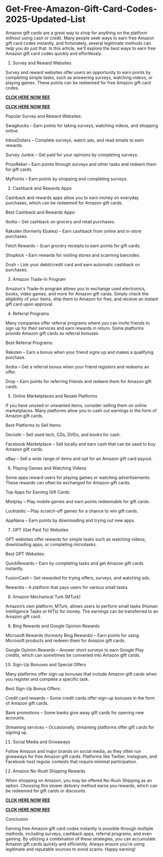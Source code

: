 # Get-Free-Amazon-Gift-Card-Codes-2025-Updated-List
Amazon gift cards are a great way to shop for anything on the platform without using cash or credit. Many people seek ways to earn free Amazon gift card codes instantly, and fortunately, several legitimate methods can help you do just that. In this article, we'll explore the best ways to earn free Amazon gift card codes quickly and effortlessly.

1. Survey and Reward Websites

Survey and reward websites offer users an opportunity to earn points by completing simple tasks, such as answering surveys, watching videos, or playing games. These points can be redeemed for free Amazon gift card codes.

**[CLCK HERE NOW REE](https://tinyurl.com/amazongiftcard2423)**

**[CLCK HERE NOW REE](https://tinyurl.com/amazongiftcard2423)**

Popular Survey and Reward Websites:

Swagbucks – Earn points for taking surveys, watching videos, and shopping online.

InboxDollars – Complete surveys, watch ads, and read emails to earn rewards.

Survey Junkie – Get paid for your opinions by completing surveys.

PrizeRebel – Earn points through surveys and other tasks and redeem them for gift cards.

MyPoints – Earn points by shopping and completing surveys.

2. Cashback and Rewards Apps

Cashback and rewards apps allow you to earn money on everyday purchases, which can be redeemed for Amazon gift cards.

Best Cashback and Rewards Apps:

Ibotta – Get cashback on grocery and retail purchases.

Rakuten (formerly Ebates) – Earn cashback from online and in-store purchases.

Fetch Rewards – Scan grocery receipts to earn points for gift cards.

Shopkick – Earn rewards for visiting stores and scanning barcodes.

Dosh – Link your debit/credit card and earn automatic cashback on purchases.

3. Amazon Trade-In Program

Amazon's Trade-In program allows you to exchange used electronics, books, video games, and more for Amazon gift cards. Simply check the eligibility of your items, ship them to Amazon for free, and receive an instant gift card upon approval.

4. Referral Programs

Many companies offer referral programs where you can invite friends to sign up for their services and earn rewards in return. Some platforms provide Amazon gift cards as referral bonuses.

Best Referral Programs:

Rakuten – Earn a bonus when your friend signs up and makes a qualifying purchase.

Ibotta – Get a referral bonus when your friend registers and redeems an offer.

Drop – Earn points for referring friends and redeem them for Amazon gift cards.

5. Online Marketplaces and Resale Platforms

If you have unused or unwanted items, consider selling them on online marketplaces. Many platforms allow you to cash out earnings in the form of Amazon gift cards.

Best Platforms to Sell Items:

Decluttr – Sell used tech, CDs, DVDs, and books for cash.

Facebook Marketplace – Sell locally and earn cash that can be used to buy Amazon gift cards.

eBay – Sell a wide range of items and opt for an Amazon gift card payout.

6. Playing Games and Watching Videos

Some apps reward users for playing games or watching advertisements. These rewards can often be exchanged for Amazon gift cards.

Top Apps for Earning Gift Cards:

Mistplay – Play mobile games and earn points redeemable for gift cards.

Lucktastic – Play scratch-off games for a chance to win gift cards.

AppNana – Earn points by downloading and trying out new apps.

7. GPT (Get Paid To) Websites

GPT websites offer rewards for simple tasks such as watching videos, downloading apps, or completing microtasks.

Best GPT Websites:

QuickRewards – Earn by completing tasks and get Amazon gift cards instantly.

FusionCash – Get rewarded for trying offers, surveys, and watching ads.

Rewardia – A platform that pays users for various small tasks.

8. Amazon Mechanical Turk (MTurk)

Amazon’s own platform, MTurk, allows users to perform small tasks (Human Intelligence Tasks or HITs) for money. The earnings can be transferred to an Amazon gift card.

9. Bing Rewards and Google Opinion Rewards

Microsoft Rewards (formerly Bing Rewards) – Earn points for using Microsoft products and redeem them for Amazon gift cards.

Google Opinion Rewards – Answer short surveys to earn Google Play credits, which can sometimes be converted into Amazon gift cards.

10. Sign-Up Bonuses and Special Offers

Many platforms offer sign-up bonuses that include Amazon gift cards when you register and complete a specific task.

Best Sign-Up Bonus Offers:

Credit card rewards – Some credit cards offer sign-up bonuses in the form of Amazon gift cards.

Bank promotions – Some banks give away gift cards for opening new accounts.

Streaming services – Occasionally, streaming platforms offer gift cards for signing up.

11. Social Media and Giveaways

Follow Amazon and major brands on social media, as they often run giveaways for free Amazon gift cards. Platforms like Twitter, Instagram, and Facebook host regular contests that require minimal participation.

12. Amazon No-Rush Shipping Rewards

When shopping on Amazon, you may be offered No-Rush Shipping as an option. Choosing this slower delivery method earns you rewards, which can be redeemed for gift cards or discounts.

**[CLCK HERE NOW REE](https://tinyurl.com/amazongiftcard2423)**

**[CLCK HERE NOW REE](https://tinyurl.com/amazongiftcard2423)**

Conclusion

Earning free Amazon gift card codes instantly is possible through multiple methods, including surveys, cashback apps, referral programs, and even gaming. By utilizing a combination of these strategies, you can accumulate Amazon gift cards quickly and efficiently. Always ensure you're using legitimate and reputable sources to avoid scams. Happy earning!
